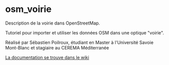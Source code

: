 # osm_voirie
Description de la voirie dans OpenStreetMap.    

Tutoriel pour importer et utiliser les données OSM dans une optique "voirie".

Réalisé par Sébastien Poilroux, étudiant en Master à l'Université Savoie Mont-Blanc et stagiaire au CEREMA Méditerranée

[La documentation se trouve dans le wiki](https://github.com/PatGendre/osm_voirie/wiki)
